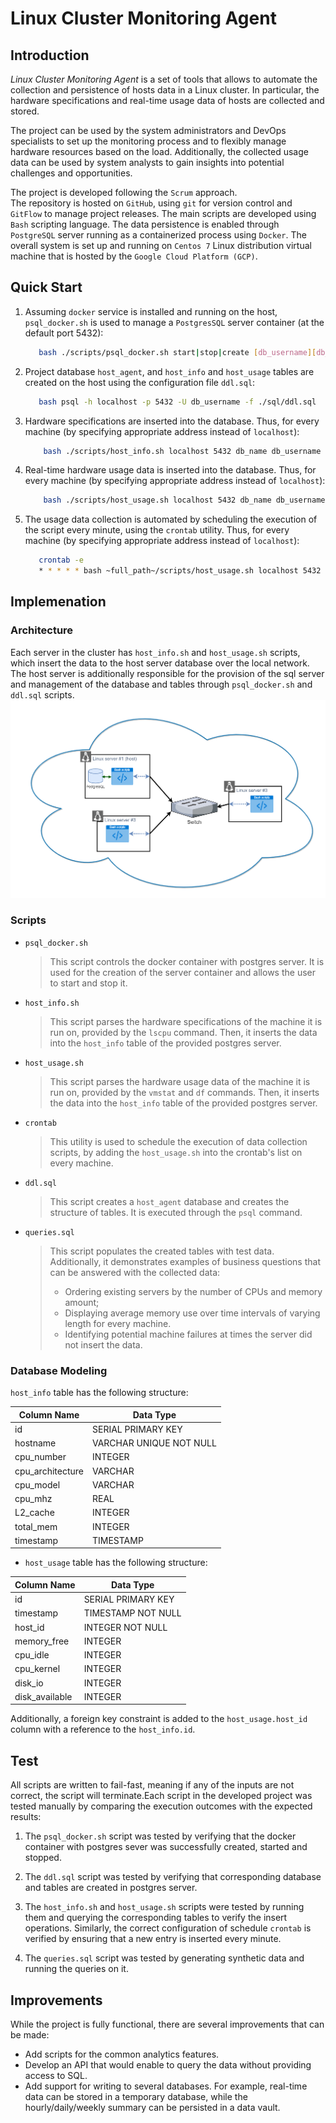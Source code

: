# Linux Cluster Monitoring Agent
## Introduction

*Linux Cluster Monitoring Agent* is a set of tools that allows 
to automate the collection and persistence of hosts data in a Linux cluster.
In particular, the hardware specifications and real-time usage data 
of hosts are collected and stored.

The project can be used by the system administrators and 
DevOps specialists to set up the monitoring process and to flexibly
manage hardware resources based on the load. Additionally, the collected
usage data can be used by system analysts to gain insights into 
potential challenges and opportunities.

The project is developed following the `Scrum` approach.  
The repository is hosted on `GitHub`, using `git` for version control
and `GitFlow` to manage project releases.
The main scripts are developed using `Bash` scripting language.
The data persistence is enabled through `PostgreSQL` server 
running as a containerized process using `Docker`.
The overall system is set up and running on `Centos 7` Linux distribution
virtual machine that is hosted by the `Google Cloud Platform (GCP)`.

## Quick Start
1. Assuming `docker` service is installed and running on the host, `psql_docker.sh`
   is used to manage a `PostgresSQL` server container (at the default port 5432):
   ```Bash
      bash ./scripts/psql_docker.sh start|stop|create [db_username][db_password]
    ```
2. Project database `host_agent`, and `host_info` and `host_usage` tables are created on
the host using the configuration file `ddl.sql`:
   ```Bash
      bash psql -h localhost -p 5432 -U db_username -f ./sql/ddl.sql
    ```
3. Hardware specifications are inserted into the database.
   Thus, for every machine (by specifying appropriate address instead of `localhost`):
    ```Bash
        bash ./scripts/host_info.sh localhost 5432 db_name db_username db_password
    ```
4. Real-time hardware usage data is inserted into the database. Thus, for every machine
   (by specifying appropriate address instead of `localhost`):
    ```Bash
        bash ./scripts/host_usage.sh localhost 5432 db_name db_username db_password
    ```
5. The usage data collection is automated by scheduling the execution 
   of the script every minute, using the `crontab` utility. 
   Thus, for every machine (by specifying appropriate address instead of `localhost`):
   ```Bash
      crontab -e
      * * * * * bash ~full_path~/scripts/host_usage.sh localhost 5432 host_agent postgres password > /tmp/host_usage.log
   ```

## Implemenation
### Architecture
Each server in the cluster has `host_info.sh` and `host_usage.sh` scripts,
which insert the data to the host server database over the local network.
The host server is additionally responsible for the provision of the sql server 
and management of the database and tables through `psql_docker.sh` and `ddl.sql` scripts. 
![Image of a cluster](./assets/net3.png)

### Scripts
- `psql_docker.sh`
  > This script controls the docker container with postgres server.
  > It is used for the creation of the server container and allows the user to start and stop it.
- `host_info.sh`
  > This script parses the hardware specifications of the machine it is run on, provided by the `lscpu` command.
  > Then, it inserts the data into the `host_info` table of the provided postgres server.
- `host_usage.sh`
  > This script parses the hardware usage data of the machine it is run on, provided by the `vmstat` and `df` commands.
  > Then, it inserts the data into the `host_info` table of the provided postgres server.
- `crontab`
  > This utility is used to schedule the execution of data collection scripts,
  > by adding the `host_usage.sh` into the crontab's list on every machine.
- `ddl.sql`
  > This script creates a `host_agent` database and creates the structure of tables. 
  > It is executed through the `psql` command. 
- `queries.sql` 
  > This script populates the created tables with test data.
  > Additionally, it demonstrates examples of business questions that can be answered with the collected data:
  > * Ordering existing servers by the number of CPUs and memory amount;
  > * Displaying average memory use over time intervals of varying length for every machine.
  > * Identifying potential machine failures at times the server did not insert the data.
  
### Database Modeling
`host_info` table has the following structure:

Column Name | Data Type
----------- | -----------
 id         |      SERIAL PRIMARY KEY
 hostname   |      VARCHAR UNIQUE     NOT NULL
 cpu_number |      INTEGER
 cpu_architecture | VARCHAR
 cpu_model |       VARCHAR
 cpu_mhz   |       REAL
 L2_cache  |       INTEGER
 total_mem |       INTEGER
 timestamp |     TIMESTAMP

- `host_usage` table has the following structure:

Column Name | Data Type
----------- | -----------
 id | SERIAL PRIMARY KEY
 timestamp | TIMESTAMP NOT NULL
 host_id | INTEGER NOT NULL
 memory_free | INTEGER
 cpu_idle | INTEGER
 cpu_kernel | INTEGER
 disk_io | INTEGER
 disk_available | INTEGER
Additionally, a foreign key constraint is added to the `host_usage.host_id` column
with a reference to the `host_info.id`.

## Test
All scripts are written to fail-fast,
meaning if any of the inputs are not correct, the script will terminate.Each script in the developed project was tested manually by comparing the 
execution outcomes with the expected results:

1. The `psql_docker.sh` script was tested by verifying that the 
docker container with postgres sever was successfully created, 
started and stopped. 

2. The `ddl.sql` script was tested by verifying 
that corresponding database and tables are created in postgres server.

3. The `host_info.sh` and `host_usage.sh` scripts were tested by running them
and querying the corresponding tables to verify the insert operations. 
Similarly, the correct configuration of schedule `crontab` is verified 
by ensuring that a new entry is inserted every minute.
   
4. The `queries.sql` script was tested by generating synthetic data and 
running the queries on it.

## Improvements
While the project is fully functional,
there are several improvements that can be made:
- Add scripts for the common analytics features.
- Develop an API that would enable 
  to query the data without providing access to SQL.
- Add support for writing to several databases. 
  For example, real-time data can be stored in a temporary database, 
  while the hourly/daily/weekly summary can be persisted in a data vault.
